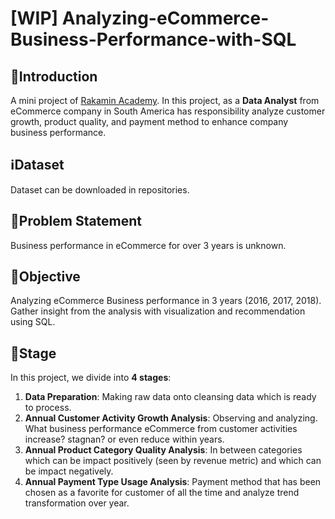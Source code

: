 # [WIP] Analyzing-eCommerce-Business-Performance-with-SQL

## 🔰**Introduction**
A mini project of [Rakamin Academy](https://www.rakamin.com/). In this project, as a **Data Analyst** from eCommerce company in South America has responsibility analyze customer growth, product quality, and payment method to enhance company business performance.

## :information_source:**Dataset**
Dataset can be downloaded in repositories.

## :notebook:**Problem Statement**
Business performance in eCommerce for over 3 years is unknown.

## 🏹**Objective**
Analyzing eCommerce Business performance in 3 years (2016, 2017, 2018). Gather insight from the analysis with visualization and recommendation using SQL.

## 👣**Stage**
In this project, we divide into **4 stages**:
1. **Data Preparation**: Making raw data onto cleansing data which is ready to process.
2. **Annual Customer Activity Growth Analysis**: Observing and analyzing. What business performance eCommerce from customer activities increase? stagnan? or even reduce within years.
3. **Annual Product Category Quality Analysis**: In between categories which can be impact positively (seen by revenue metric) and which can be impact negatively.
4. **Annual Payment Type Usage Analysis**: Payment method that has been chosen as a favorite for customer of all the time and analyze trend transformation over year. 
